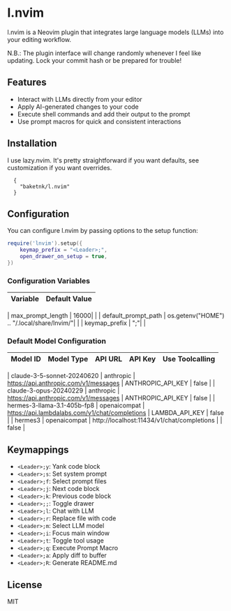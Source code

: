 # l.nvim
l.nvim is a Neovim plugin that integrates large language models (LLMs) into your editing workflow.

N.B.: The plugin interface will change randomly whenever I feel like updating. Lock your commit hash or be prepared for trouble!

## Features

- Interact with LLMs directly from your editor
- Apply AI-generated changes to your code
- Execute shell commands and add their output to the prompt
- Use prompt macros for quick and consistent interactions

## Installation

I use lazy.nvim. It's pretty straightforward if you want defaults, see customization if you want overrides.

```
  {
    "baketnk/l.nvim"
  }
```

## Configuration

You can configure l.nvim by passing options to the setup function:

```lua
require('lnvim').setup({
	keymap_prefix = "<Leader>;",
	open_drawer_on_setup = true,
})
```

### Configuration Variables



| Variable | Default Value |
|----------|---------------|

| max_prompt_length | 16000| |
| default_prompt_path | os.getenv("HOME") .. "/.local/share/lnvim/"| |
| keymap_prefix | "<Leader>;"| |



### Default Model Configuration



| Model ID | Model Type | API URL | API Key | Use Toolcalling |
|----------|------------|---------|---------|-----------------|

| claude-3-5-sonnet-20240620 | anthropic | https://api.anthropic.com/v1/messages | ANTHROPIC_API_KEY | false |
| claude-3-opus-20240229 | anthropic | https://api.anthropic.com/v1/messages | ANTHROPIC_API_KEY | false |
| hermes-3-llama-3.1-405b-fp8 | openaicompat | https://api.lambdalabs.com/v1/chat/completions | LAMBDA_API_KEY | false |
| hermes3 | openaicompat | http://localhost:11434/v1/chat/completions |  | false |



## Keymappings

- `<Leader>;y`: Yank code block
- `<Leader>;s`: Set system prompt
- `<Leader>;f`: Select prompt files
- `<Leader>;j`: Next code block
- `<Leader>;k`: Previous code block
- `<Leader>;;`: Toggle drawer
- `<Leader>;l`: Chat with LLM
- `<Leader>;r`: Replace file with code
- `<Leader>;m`: Select LLM model
- `<Leader>;i`: Focus main window
- `<Leader>;t`: Toggle tool usage
- `<Leader>;q`: Execute Prompt Macro
- `<Leader>;a`: Apply diff to buffer
- `<Leader>;R`: Generate README.md

## License

MIT

